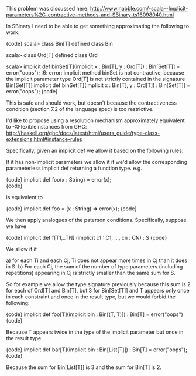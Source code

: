 This problem was discussed here: http://www.nabble.com/-scala--Implicit-parameters%2C-contractive-methods-and-SBinary-ts16098040.html

In SBinary I need to be able to get something approximating the following to work:

{code}
scala> class Bin[T]
defined class Bin

scala> class Ord[T]
defined class Ord

scala> implicit def binSet[T](implicit x : Bin[T], y : Ord[T]) : Bin[Set[T]] = error("oops");
<console>:6: error: implicit method binSet is not contractive,
 because the implicit parameter type Ord[T]
 is not strictly contained in the signature Bin[Set[T]]
       implicit def binSet[T](implicit x : Bin[T], y : Ord[T]) : Bin[Set[T]] = error("oops");
{code}

This is safe and should work, but doesn't because the contractiveness condition (section 7.2 of the language spec) is too restrictive. 

I'd like to propose using a resolution mechanism approximately equivalent to -XFlexibleInstances from GHC: http://haskell.org/ghc/docs/latest/html/users_guide/type-class-extensions.html#instance-rules

Specifically, given an implicit def we allow it based on the following rules:

If it has non-implicit parameters we allow it if we'd allow the corresponding parameterless implicit def returning a function type. e.g.

{code}
  implicit def foo(x : String) = error(x);  
{code}

is equivalent to

{code}
  implicit def foo = (x : String) => error(x);
{code}

We then apply analogues of the paterson conditions. Specifically, suppose we have 

{code}
  implicit def f[T1,..TN] (implicit c1 : C1, ..., cn : CN) : S
{code}

We allow it if

a) for each Ti and each Cj, Ti does not appear more times in Cj than it does in S. 
b) For each Cj, the sum of the number of type parameters (including repetitions) appearing in Cj is strictly smaller than the same sum for S.

So for example we allow the type signature previously because this sum is 2 for each of Ord[T] and Bin[T], but 3 for Bin[Set[T]] and T appears only once in each constraint and once in the result type, but we would forbid the following:

{code}
  implicit def foo[T](implicit bin : Bin[(T, T)]) : Bin[T] = error("oops")
{code}

Because T appears twice in the type of the implicit parameter but once in the result type

{code}
  implicit def bar[T](implicit bin : Bin[List[T]]) : Bin[T] = error("oops");
{code}

Because the sum for Bin[List[T]] is 3 and the sum for Bin[T] is 2. 

